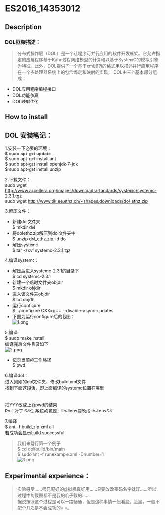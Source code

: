 # ES2016_14353012
## Description
### DOL框架描述：
>分布式操作层（DOL）是一个让程序可并行应用的软件开发框架。它允许指定的应用程序基于Kahn过程网络模型的计算和以基于SystemC的模拟引擎为特征。此外，DOL提供了一个基于xml规范的格式用以描述并行应用程序在一个多处理器系统上的包含绑定和映射的实现。
DOL由三个基本部分组成：
* DOL应用程序编程接口
* DOL功能仿真
* DOL映射优化


## How to install
## DOL 安装笔记：
1.安装一下必要的环境：  
$ sudo apt-get update   
$ sudo apt-get install ant   
$ sudo apt-get install openjdk-7-jdk   
$ sudo apt-get install unzip  

2.下载文件：  
sudo wget http://www.accellera.org/images/downloads/standards/systemc/systemc-2.3.1.tgz   
sudo wget http://www.tik.ee.ethz.ch/~shapes/downloads/dol_ethz.zip   
 
3.解压文件：
* 新建dol文件夹  
$	mkdir dol  
* 将dolethz.zip解压到dol文件夹中  
$	unzip dol_ethz.zip -d dol  
* 解压systemc  
$	tar -zxvf systemc-2.3.1.tgz  

4.编译systemc：  
* 解压后进入systemc-2.3.1的目录下  
$	cd systemc-2.3.1  
* 新建一个临时文件夹objdir  
$	mkdir objdir  
* 进入该文件夹objdir  
$	cd objdir  
* 运行configure  
$	../configure CXX=g++ --disable-async-updates  
* 下图为运行configure后的截图：     
![1.png](https://ooo.0o0.ooo/2016/10/08/57f8c74744c15.png)

5.编译  
$	sudo make install  
编译完后文件目录如下  
![2.png](https://ooo.0o0.ooo/2016/10/08/57f8c7fa1cd46.png)

* 记录当前的工作路径  
$	pwd  

6.编译dol：  
进入刚刚的dol文件夹，修改build.xml文件   
找到下面这段话，即上面编译的systemc位置在哪里  
<property name="systemc.inc" value="YYY/include"/>  
<property name="systemc.lib" value="YYY/lib-linux/libsystemc.a"/>  
把YYY改成上页pwd的结果  
Ps：对于 64位 系统的机器，lib-linux要改成lib-linux64  

7.编译  
$	ant -f build_zip.xml all  
若成功会显示build successful  

>我们来运行第一个例子  
$	cd dol/build/bin/main  
$	sudo ant -f runexample.xml -Dnumber=1  
![3.png](https://ooo.0o0.ooo/2016/10/08/57f8c85575c6e.png)


## Experimental experience：
>实验感受……师兄配好的虚拟机真好用……只要改改密码名字就好……所以过程中的截图都不是我的机子截的……   
据说按照这个过程是可以一路畅通，但是这种事情一般看脸，脸黑，一般不配个几次是不会成功的= =。
